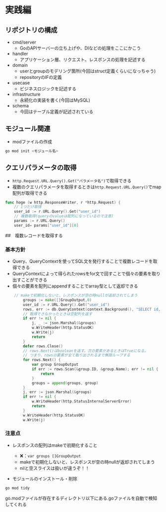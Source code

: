 # 実践編

## リポジトリの構成
- cmd/server
  - GoのAPIサーバーの立ち上げや、DIなどの処理をここにかこう
- handler
  - アプリケーション層、リクエスト、レスポンスの処理を記述する
- domain
  - userとgroupのモデリング箇所(今回はstruct定義くらいになっちゃう)
  - repositoryのIFの定義
- usecase
  - ビジネスロジックを記述する
- infrastructure
  - 永続化の実装を書く(今回はMySQL)
- schema
  - 今回はテーブル定義が記述されている

## モジュール関連
- modファイルの作成
```bash
go mod init <モジュール名>
```

## クエリパラメータの取得
- `http.Request.URL.Query().Get("パラメータ名")`で取得できる
- 複数のクエリパラメータを取得するときは`http.Request.URL.Query()`でmap配列が取得できる

```Go
func hoge (w http.ResponseWriter, r *http.Request) {
    // 1つだけ取得
    user_id := r.URL.Query().Get("user_id")
    // 複数取得(queryのvalueは配列になっているので注意)
    params := r.URL.Query()
    user_id= params["user_id"][0]
```

##　複数レコードを取得する
### 基本方針
- Query、QueryContextを使ってSQL文を発行することで複数レコードを取得できる
- QueryContextによって得られたrowsをfor文で回すことで個々の要素を取り出すことができる
- 個々の要素を配列にappendすることでarray型として返却できる

```Go
    // makeで初期化しないと、レスポンスが空の時nullが返却されてしまう
		groups := make([]GroupOutput,0)
		user_id := r.URL.Query().Get("user_id")
		rows, err := db.QueryContext(context.Background(), "SELECT id, name FROM `groups` WHERE user_id = ?", user_id)
		// 取得できなかったときは空配列を返す
		if err != nil {
			j, _ := json.Marshal(&groups)
			w.WriteHeader(http.StatusOK)
			w.Write(j)
			return
		}
		defer rows.Close()
		// rows.Next()はbooleanを返す。次の要素があるときはTrueになる。
		// つまり、rowsの要素が全て取り出されるまで無限ループする
		for rows.Next() {
			var group GroupOutput
			if err := rows.Scan(&group.ID, &group.Name); err != nil {
				return
			}
			groups = append(groups, group)
		}
		j, err := json.Marshal(&groups)
		if err != nil {
			w.WriteHeader(http.StatusInternalServerError)
			return
		}
		w.WriteHeader(http.StatusOK)
		w.Write(j)
```
### 注意点
- レスポンスの配列はmakeで初期化すること
  - ❌：`var groups []GroupOutput`
  - makeで初期化しないと、レスポンスが空の時nullが返却されてしまう
  - nilと空スライスは扱いが違うぞ！！

- モジュールのインストール・削除
```bash
go mod tidy
```
go.modファイルが存在するディレクトリ以下にある.goファイルを自動で検知してくれる
